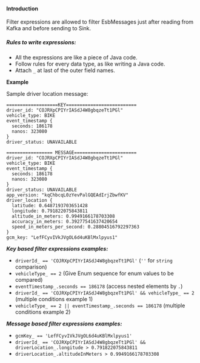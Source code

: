 #### Introduction

Filter expressions are allowed to filter EsbMessages just after reading from Kafka and before sending to Sink.

##### Rules to write expressions:

* All the expressions are like a piece of Java code.
* Follow rules for every data type, as like writing a Java code.
* Attach `_` at last of the outer field names.

**Example**

Sample driver location message:

```
===================KEY==========================
driver_id: "COJRXpCPIYrIASdJ4W8gbqzeTt1PGl"
vehicle_type: BIKE
event_timestamp {
  seconds: 186178
  nanos: 323080
}
driver_status: UNAVAILABLE

================= MESSAGE=======================
driver_id: "COJRXpCPIYrIASdJ4W8gbqzeTt1PGl"
vehicle_type: BIKE
event_timestamp {
  seconds: 186178
  nanos: 323080
}
driver_status: UNAVAILABLE
app_version: "kqChbcqL0zYevPalGQEAdIrjZbwfKV"
driver_location {
  latitude: 0.6487193703651428
  longitude: 0.791822075843811
  altitude_in_meters: 0.9949166178703308
  accuracy_in_meters: 0.39277541637420654
  speed_in_meters_per_second: 0.28804516792297363
}
gcm_key: "LefFCyvIVkJVgOL6d4uKBlMxlpyus1"
```

***Key based filter expressions examples:***

* `driverId_ == 'COJRXpCPIYrIASdJ4W8gbqzeTt1PGl'`  (`''` for `string` comparison)
* `vehicleType_ == 2` (Give Enum sequence for enum values to be compared)
* `eventTimestamp_.seconds == 186178` (access nested elements by `.`)
* `driverId_ == 'COJRXpCPIYrIASdJ4W8gbqzeTt1PGl' && vehicleType_ == 2` (multiple conditions example 1)
* `vehicleType_ == 2 || eventTimestamp_.seconds == 186178` (multiple conditions example 2)

***Message based filter expressions examples:***

* `gcmKey_ == 'LefFCyvIVkJVgOL6d4uKBlMxlpyus1'`
* `driverId_ == 'COJRXpCPIYrIASdJ4W8gbqzeTt1PGl' && driverLocation_.longitude > 0.791822075843811`
* `driverLocation_.altitudeInMeters > 0.9949166178703308`
